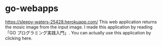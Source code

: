 # go-webapps

https://sleepy-waters-25428.herokuapp.com/
This web application returns the mosic image from the input image. I made this application by reading「GO プログラミング実践入門」. You can actually use this application by clicking here.
